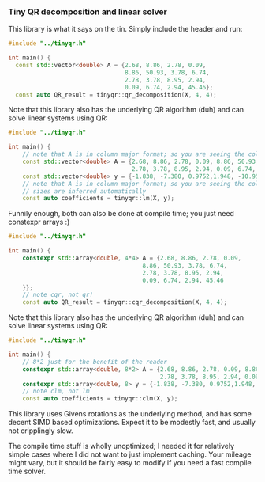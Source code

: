 ### Tiny QR decomposition and linear solver

This library is what it says on the tin.
Simply include the header and run:

```c++
#include "../tinyqr.h"

int main() {
  const std::vector<double> A = {2.68, 8.86, 2.78, 0.09,
                                 8.86, 50.93, 3.78, 6.74,
                                 2.78, 3.78, 8.95, 2.94,
                                 0.09, 6.74, 2.94, 45.46};
  const auto QR_result = tinyqr::qr_decomposition(X, 4, 4);
```

Note that this library also has the underlying QR algorithm (duh) and can solve linear systems using QR: 

```c++
#include "../tinyqr.h"

int main() {
    // note that A is in column major format; so you are seeing the columns laid out
    const std::vector<double> A = {2.68, 8.86, 2.78, 0.09, 8.86, 50.93, 3.78, 6.74,
                                   2.78, 3.78, 8.95, 2.94, 0.09, 6.74, 2.94, 45.46};
    const std::vector<double> y = {-1.838, -7.380, 0.9752,1.948, -10.955, -54.305, -3.484, 13.861};
    // note that A is in column major format; so you are seeing the columns laid out
    // sizes are inferred automatically
    const auto coefficients = tinyqr::lm(X, y);
```

Funnily enough, both can also be done at compile time; you just need constexpr arrays :) 

```c++
#include "../tinyqr.h"

int main() {
    constexpr std::array<double, 4*4> A = {2.68, 8.86, 2.78, 0.09,
                                      8.86, 50.93, 3.78, 6.74,
                                      2.78, 3.78, 8.95, 2.94,
                                      0.09, 6.74, 2.94, 45.46
    }};
    // note cqr, not qr!
    const auto QR_result = tinyqr::cqr_decomposition(X, 4, 4);
```

Note that this library also has the underlying QR algorithm (duh) and can solve linear systems using QR:

```c++
#include "../tinyqr.h"

int main() {
    // 8*2 just for the benefit of the reader
    constexpr std::array<double, 8*2> A = {2.68, 8.86, 2.78, 0.09, 8.86, 50.93, 3.78, 6.74,
                                           2.78, 3.78, 8.95, 2.94, 0.09, 6.74, 2.94, 45.46};
    constexpr std::array<double, 8> y = {-1.838, -7.380, 0.9752,1.948, -10.955, -54.305, -3.484, 13.861};
    // note clm, not lm
    const auto coefficients = tinyqr::clm(X, y);
```

This library uses Givens rotations as the underlying method, and has some decent SIMD based optimizations. 
Expect it to be modestly fast, and usually not cripplingly slow.

The compile time stuff is wholly unoptimized; I needed it for relatively simple cases where I did 
not want to just implement caching. Your mileage might vary, but it should be fairly easy to modify if you need 
a fast compile time solver. 


